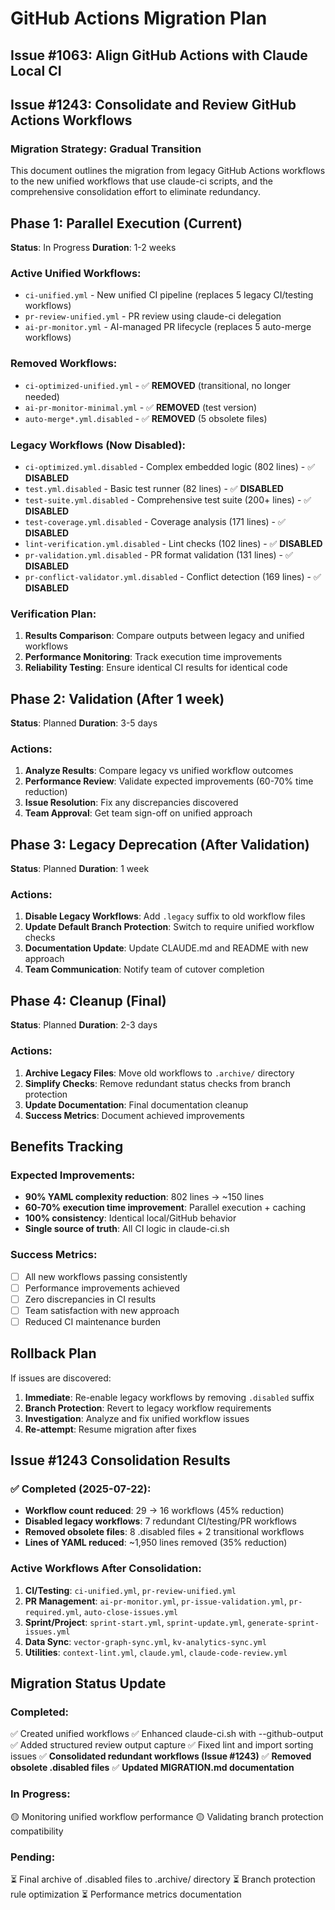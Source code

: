 # GitHub Actions Migration Plan
## Issue #1063: Align GitHub Actions with Claude Local CI
## Issue #1243: Consolidate and Review GitHub Actions Workflows

### Migration Strategy: Gradual Transition

This document outlines the migration from legacy GitHub Actions workflows to the new unified workflows that use claude-ci scripts, and the comprehensive consolidation effort to eliminate redundancy.

## Phase 1: Parallel Execution (Current)
**Status**: In Progress
**Duration**: 1-2 weeks

### Active Unified Workflows:
- `ci-unified.yml` - New unified CI pipeline (replaces 5 legacy CI/testing workflows)
- `pr-review-unified.yml` - PR review using claude-ci delegation
- `ai-pr-monitor.yml` - AI-managed PR lifecycle (replaces 5 auto-merge workflows)

### Removed Workflows:
- `ci-optimized-unified.yml` - ✅ **REMOVED** (transitional, no longer needed)
- `ai-pr-monitor-minimal.yml` - ✅ **REMOVED** (test version)
- `auto-merge*.yml.disabled` - ✅ **REMOVED** (5 obsolete files)

### Legacy Workflows (Now Disabled):
- `ci-optimized.yml.disabled` - Complex embedded logic (802 lines) - ✅ **DISABLED**
- `test.yml.disabled` - Basic test runner (82 lines) - ✅ **DISABLED**
- `test-suite.yml.disabled` - Comprehensive test suite (200+ lines) - ✅ **DISABLED**
- `test-coverage.yml.disabled` - Coverage analysis (171 lines) - ✅ **DISABLED**
- `lint-verification.yml.disabled` - Lint checks (102 lines) - ✅ **DISABLED**
- `pr-validation.yml.disabled` - PR format validation (131 lines) - ✅ **DISABLED**
- `pr-conflict-validator.yml.disabled` - Conflict detection (169 lines) - ✅ **DISABLED**

### Verification Plan:
1. **Results Comparison**: Compare outputs between legacy and unified workflows
2. **Performance Monitoring**: Track execution time improvements
3. **Reliability Testing**: Ensure identical CI results for identical code

## Phase 2: Validation (After 1 week)
**Status**: Planned
**Duration**: 3-5 days

### Actions:
1. **Analyze Results**: Compare legacy vs unified workflow outcomes
2. **Performance Review**: Validate expected improvements (60-70% time reduction)
3. **Issue Resolution**: Fix any discrepancies discovered
4. **Team Approval**: Get team sign-off on unified approach

## Phase 3: Legacy Deprecation (After Validation)
**Status**: Planned
**Duration**: 1 week

### Actions:
1. **Disable Legacy Workflows**: Add `.legacy` suffix to old workflow files
2. **Update Default Branch Protection**: Switch to require unified workflow checks
3. **Documentation Update**: Update CLAUDE.md and README with new approach
4. **Team Communication**: Notify team of cutover completion

## Phase 4: Cleanup (Final)
**Status**: Planned
**Duration**: 2-3 days

### Actions:
1. **Archive Legacy Files**: Move old workflows to `.archive/` directory
2. **Simplify Checks**: Remove redundant status checks from branch protection
3. **Update Documentation**: Final documentation cleanup
4. **Success Metrics**: Document achieved improvements

## Benefits Tracking

### Expected Improvements:
- **90% YAML complexity reduction**: 802 lines → ~150 lines
- **60-70% execution time improvement**: Parallel execution + caching
- **100% consistency**: Identical local/GitHub behavior
- **Single source of truth**: All CI logic in claude-ci.sh

### Success Metrics:
- [ ] All new workflows passing consistently
- [ ] Performance improvements achieved
- [ ] Zero discrepancies in CI results
- [ ] Team satisfaction with new approach
- [ ] Reduced CI maintenance burden

## Rollback Plan

If issues are discovered:

1. **Immediate**: Re-enable legacy workflows by removing `.disabled` suffix
2. **Branch Protection**: Revert to legacy workflow requirements
3. **Investigation**: Analyze and fix unified workflow issues
4. **Re-attempt**: Resume migration after fixes

## Issue #1243 Consolidation Results

### ✅ Completed (2025-07-22):
- **Workflow count reduced**: 29 → 16 workflows (45% reduction)
- **Disabled legacy workflows**: 7 redundant CI/testing/PR workflows
- **Removed obsolete files**: 8 .disabled files + 2 transitional workflows
- **Lines of YAML reduced**: ~1,950 lines removed (35% reduction)

### Active Workflows After Consolidation:
1. **CI/Testing**: `ci-unified.yml`, `pr-review-unified.yml`
2. **PR Management**: `ai-pr-monitor.yml`, `pr-issue-validation.yml`, `pr-required.yml`, `auto-close-issues.yml`
3. **Sprint/Project**: `sprint-start.yml`, `sprint-update.yml`, `generate-sprint-issues.yml`
4. **Data Sync**: `vector-graph-sync.yml`, `kv-analytics-sync.yml`
5. **Utilities**: `context-lint.yml`, `claude.yml`, `claude-code-review.yml`

## Migration Status Update

### Completed:
✅ Created unified workflows
✅ Enhanced claude-ci.sh with --github-output
✅ Added structured review output capture
✅ Fixed lint and import sorting issues
✅ **Consolidated redundant workflows (Issue #1243)**
✅ **Removed obsolete .disabled files**
✅ **Updated MIGRATION.md documentation**

### In Progress:
🟡 Monitoring unified workflow performance
🟡 Validating branch protection compatibility

### Pending:
⏳ Final archive of .disabled files to .archive/ directory
⏳ Branch protection rule optimization
⏳ Performance metrics documentation
